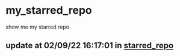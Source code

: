 # my_starred_repo
show me my starred repo

update at 02/09/22 16:17:01 in [starred_repo](./index.html)
---

